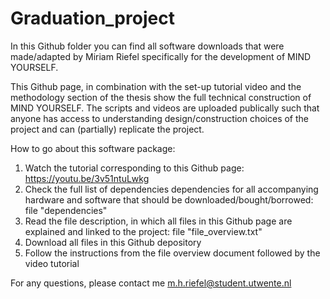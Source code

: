 # Graduation_project
In this Github folder you can find all software downloads that were made/adapted by Miriam Riefel specifically for the development of MIND YOURSELF.

This Github page, in combination with the set-up tutorial video and the methodology section of the thesis show the full technical construction of MIND YOURSELF. 
The scripts and videos are uploaded publically such that anyone has access to understanding design/construction choices of the project and can (partially) replicate the project.


How to go about this software package:

1. Watch the tutorial corresponding to this Github page: https://youtu.be/3v51ntuLwkg
2. Check the full list of dependencies dependencies for all accompanying hardware and software that should be downloaded/bought/borrowed: file "dependencies"
3. Read the file description, in which all files in this Github page are explained and linked to the project: file "file_overview.txt"
4. Download all files in this Github depository
5. Follow the instructions from the file overview document followed by the video tutorial


For any questions, please contact me 
m.h.riefel@student.utwente.nl
